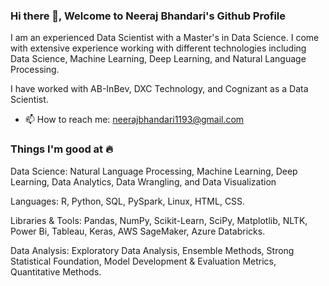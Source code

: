 ### Hi there 👋, Welcome to Neeraj Bhandari's Github Profile 


I am an experienced Data Scientist with a Master's in Data Science. I come with extensive experience working with different technologies including Data Science, Machine Learning, Deep Learning, and Natural Language Processing.

I have worked with AB-InBev, DXC Technology, and Cognizant as a Data Scientist.

- 📫 How to reach me: neerajbhandari1193@gmail.com

### Things I'm good at 🔥

Data Science: Natural Language Processing, Machine Learning, Deep Learning, Data Analytics, Data Wrangling, and Data Visualization

Languages: R, Python, SQL, PySpark, Linux, HTML, CSS.

Libraries & Tools: Pandas, NumPy, Scikit-Learn, SciPy, Matplotlib, NLTK, Power Bi, Tableau, Keras, AWS SageMaker, Azure Databricks.

Data Analysis: Exploratory Data Analysis, Ensemble Methods, Strong Statistical Foundation, Model Development & Evaluation Metrics, Quantitative Methods.


